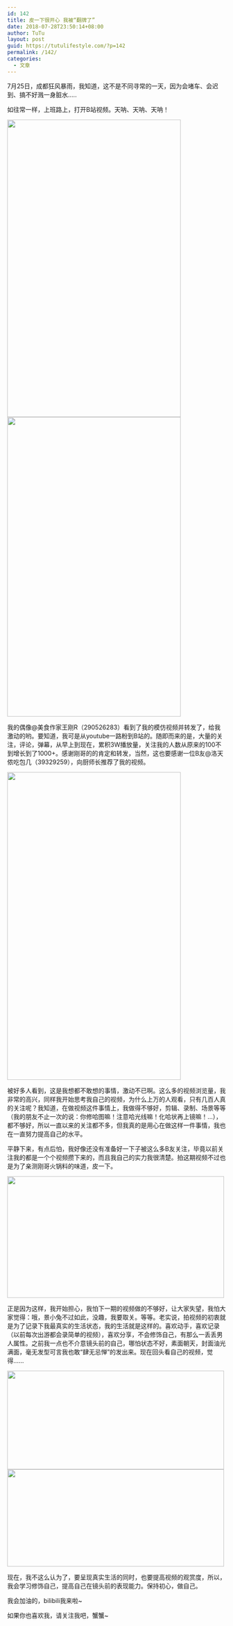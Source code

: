 ```yaml
---
id: 142
title: 皮一下很开心 我被“翻牌了”
date: 2018-07-28T23:50:14+08:00
author: TuTu
layout: post
guid: https://tutulifestyle.com/?p=142
permalink: /142/
categories:
  - 文章
---
```

7月25日，成都狂风暴雨，我知道，这不是不同寻常的一天，因为会堵车、会迟到、搞不好溅一身脏水…..

如往常一样，上班路上，打开B站视频。天呐、天呐、天呐！

<img class="aligncenter wp-image-143" src="https://tutulifestyle.com/wp-content/uploads/2018/07/1.png" alt="" width="400" height="685" srcset="https://tutulifestyle.com/wp-content/uploads/2018/07/1.png 233w, https://tutulifestyle.com/wp-content/uploads/2018/07/1-175x300.png 175w" sizes="(max-width: 400px) 100vw, 400px" /><img class="aligncenter wp-image-144" src="https://tutulifestyle.com/wp-content/uploads/2018/07/2.jpg" alt="" width="400" height="690" srcset="https://tutulifestyle.com/wp-content/uploads/2018/07/2.jpg 313w, https://tutulifestyle.com/wp-content/uploads/2018/07/2-174x300.jpg 174w" sizes="(max-width: 400px) 100vw, 400px" /> 

我的偶像@美食作家王刚R（290526283）看到了我的模仿视频并转发了，给我激动的哟。要知道，我可是从youtube一路粉到B站的。随即而来的是，大量的关注，评论，弹幕，从早上到现在，累积3W播放量，关注我的人数从原来的100不到增长到了1000+。感谢刚哥的的肯定和转发，当然，这也要感谢一位B友@洛天侬吃包几（39329259），向厨师长推荐了我的视频。

<img class="aligncenter wp-image-145" src="https://tutulifestyle.com/wp-content/uploads/2018/07/3.jpg" alt="" width="400" height="709" srcset="https://tutulifestyle.com/wp-content/uploads/2018/07/3.jpg 296w, https://tutulifestyle.com/wp-content/uploads/2018/07/3-169x300.jpg 169w" sizes="(max-width: 400px) 100vw, 400px" /> 

被好多人看到，这是我想都不敢想的事情，激动不已啊。这么多的视频浏览量，我非常的高兴，同样我开始思考我自己的视频，为什么上万的人观看，只有几百人真的关注呢？我知道，在做视频这件事情上，我做得不够好，剪辑、录制、场景等等（我的朋友不止一次的说：你修哈图嘛！注意哈光线嘛！化哈状再上镜嘛！…），都不够好，所以一直以来的关注都不多，但我真的是用心在做这样一件事情，我也在一直努力提高自己的水平。

平静下来，有点后怕，我好像还没有准备好一下子被这么多B友关注，毕竟以前关注我的都是一个个视频攒下来的，而且我自己的实力我很清楚。拍这期视频不过也是为了亲测刚哥火锅料的味道，皮一下。

<img class="aligncenter wp-image-146" src="https://tutulifestyle.com/wp-content/uploads/2018/07/4.jpg" alt="" width="500" height="280" srcset="https://tutulifestyle.com/wp-content/uploads/2018/07/4.jpg 943w, https://tutulifestyle.com/wp-content/uploads/2018/07/4-300x168.jpg 300w, https://tutulifestyle.com/wp-content/uploads/2018/07/4-768x431.jpg 768w" sizes="(max-width: 500px) 100vw, 500px" /> 

正是因为这样，我开始担心，我怕下一期的视频做的不够好，让大家失望，我怕大家觉得：哦，景小兔不过如此，没趣，我要取关。等等。老实说，拍视频的初衷就是为了记录下我最真实的生活状态，我的生活就是这样的。喜欢动手，喜欢记录（以前每次出游都会录简单的视频），喜欢分享，不会修饰自己，有那么一丢丢男人属性。之前我一点也不介意镜头前的自己，哪怕状态不好，素面朝天，封面油光满面，毫无发型可言我也敢“肆无忌惮”的发出来。现在回头看自己的视频，觉得…...

<img class="aligncenter wp-image-147" src="https://tutulifestyle.com/wp-content/uploads/2018/07/2.png" alt="" width="500" height="227" srcset="https://tutulifestyle.com/wp-content/uploads/2018/07/2.png 992w, https://tutulifestyle.com/wp-content/uploads/2018/07/2-300x136.png 300w, https://tutulifestyle.com/wp-content/uploads/2018/07/2-768x348.png 768w" sizes="(max-width: 500px) 100vw, 500px" /><img class="aligncenter wp-image-148" src="https://tutulifestyle.com/wp-content/uploads/2018/07/3.png" alt="" width="500" height="224" srcset="https://tutulifestyle.com/wp-content/uploads/2018/07/3.png 1006w, https://tutulifestyle.com/wp-content/uploads/2018/07/3-300x134.png 300w, https://tutulifestyle.com/wp-content/uploads/2018/07/3-768x344.png 768w" sizes="(max-width: 500px) 100vw, 500px" /> 

现在，我不这么认为了，要呈现真实生活的同时，也要提高视频的观赏度，所以，我会学习修饰自己，提高自己在镜头前的表现能力。保持初心，做自己。

我会加油的，bilibili我来啦~

如果你也喜欢我，请关注我吧，蟹蟹~